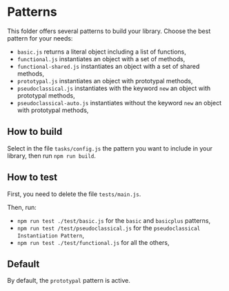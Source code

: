 # Patterns

This folder offers several patterns to build your library. Choose the best pattern for your needs:

  * `basic.js` returns a literal object including a list of functions,
  * `functional.js` instantiates an object with a set of methods,
  * `functional-shared.js` instantiates an object with a set of shared methods,
  * `prototypal.js` instantiates an object with prototypal methods,
  * `pseudoclassical.js` instantiates with the keyword `new` an object with prototypal methods,
  * `pseudoclassical-auto.js` instantiates without the keyword `new` an object with prototypal methods,


## How to build

Select in the file `tasks/config.js` the pattern you want to include in your library, then run `npm run build`.


## How to test

First, you need to delete the file `tests/main.js`.

Then, run:

  * `npm run test ./test/basic.js` for the `basic` and `basicplus` patterns,
  * `npm run test /test/pseudoclassical.js` for the `pseudoclassical Instantiation Pattern`,
  * `npm run test ./test/functional.js` for all the others,


## Default

By default, the `prototypal` pattern is active.
